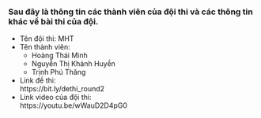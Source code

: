 ### Sau đây là thông tin các thành viên của đội thi và các thông tin khác về bài thi của đội.
<ul>
 <li>Tên đội thi: MHT </li>
  <li>Tên thành viên:
  <ul>
    <li> Hoàng Thái Minh </li>
    <li> Nguyễn Thị Khánh Huyền </li>
    <li> Trịnh Phú Thăng </li>   
 </ul>
  </li>
 <li>Link đề thi:</li> https://bit.ly/dethi_round2
 <li>Link video của đội thi:</li> https://youtu.be/wWauD2D4pG0
